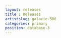 ```yaml
---
layout: releases 
title : Releases
artistslug: galaxie-500
categories: primary
position: database-3
---
```



